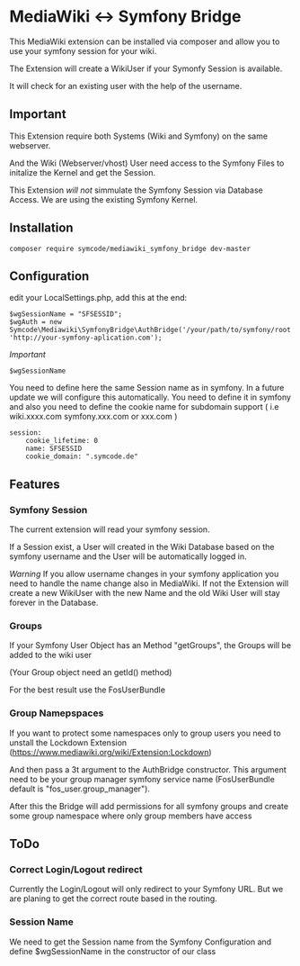 # MediaWiki <-> Symfony Bridge

This MediaWiki extension can be installed via composer and allow you to use your symfony session for your wiki.

The Extension will create a WikiUser if your Symonfy Session is available.

It will check for an existing user with the help of the username. 

## Important

This Extension require both Systems (Wiki and Symfony) on the same webserver.

And the Wiki (Webserver/vhost) User need access to the Symfony Files to initalize the Kernel and get the Session.

This Extension *will not* simmulate the Symfony Session via Database Access. We are using the existing Symfony Kernel.

## Installation

    composer require symcode/mediawiki_symfony_bridge dev-master

## Configuration

edit your LocalSettings.php, add this at the end:

    $wgSessionName = "SFSESSID";
    $wgAuth = new Symcode\Mediawiki\SymfonyBridge\AuthBridge('/your/path/to/symfony/root', 'http://your-symfony-aplication.com');

_Important_

    $wgSessionName
    
You need to define here the same Session name as in symfony. In a future update we will configure this automatically.
You need to define it in symfony and also you need to define the cookie name for subdomain support ( i.e wiki.xxxx.com symfony.xxx.com or xxx.com )


    session:
        cookie_lifetime: 0
        name: SFSESSID
        cookie_domain: ".symcode.de"

## Features

### Symfony Session

The current extension will read your symfony session.

If a Session exist, a User will created in the Wiki Database based on the symfony username and the User will be automatically logged in.

*Warning* If you allow username changes in your symfony application you need to handle the name change also in MediaWiki. If not the Extension will create a new WikiUser with the new Name and the old Wiki User will stay forever in the Database.


### Groups

If your Symfony User Object has an Method "getGroups", the Groups will be added to the wiki user

(Your Group object need an getId() method)

For the best result use the FosUserBundle

### Group Namepspaces

If you want to protect some namespaces only to group users you need to unstall the Lockdown Extension (https://www.mediawiki.org/wiki/Extension:Lockdown)

And then pass a 3t argument to the AuthBridge constructor. This argument need to be your group manager symfony service name (FosUserBundle default is "fos_user.group_manager").

After this the Bridge will add permissions for all symfony groups and create some group namespace where only group members have access


## ToDo

### Correct Login/Logout redirect

Currently the Login/Logout will only redirect to your Symfony URL. But we are planing to get the correct route based in the routing.

### Session Name

We need to get the Session name from the Symfony Configuration and define $wgSessionName in the constructor of our class